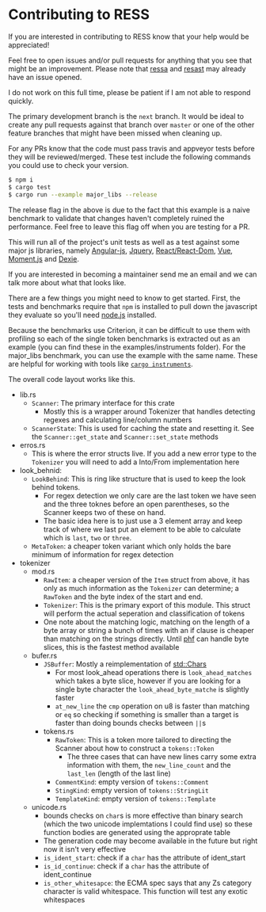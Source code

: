 # Contributing to RESS

If you are interested in contributing to RESS know that your help would be appreciated!

Feel free to open issues and/or pull requests for anything that you see that might be an improvement.
Please note that [ressa](https://github.com/freemasen/ressa) and [resast](https://github.com/freemasen/resast) may already have an issue opened.

I do not work on this full time, please be patient if I am not able to respond quickly.

The primary development branch is the `next` branch. It would be ideal to create any pull requests against that branch over `master` or one of the other feature branches that might have been missed when cleaning up.

For any PRs know that the code must pass travis and appveyor tests before they will be reviewed/merged. These test include the following commands you could use to check your version.
```sh
$ npm i
$ cargo test
$ cargo run --example major_libs --release
```
The release flag in the above is due to the fact that this example is a naive benchmark to validate that changes haven't completely ruined the performance. Feel free to leave this flag off when you are testing for a PR.

This will run all of the project's unit tests as well as a test against some major js libraries, namely [Angular-js](angularjs.org), [Jquery](jquery.com), [React/React-Dom](reactjs.org), [Vue](vuejs.org), [Moment.js](momentjs.com) and [Dexie](dexie.org).

If you are interested in becoming a maintainer send me an email and we can talk more about what that looks like.

There are a few things you might need to know to get started. First, the tests and benchmarks require that `npm` is installed to pull down the javascript they evaluate so you'll need [node.js](https://nodejs.org/en/) installed. 

Because the benchmarks use Criterion, it can be difficult to use them with profiling so each of the single token benchmarks is extracted out as an example (you can find these in the examples/instruments folder). For the major_libs benchmark, you can use the example with the same name. These are helpful for working with tools like [`cargo instruments`](https://crates.io/crates/cargo-instruments).

The overall code layout works like this.

- lib.rs
  - `Scanner`: The primary interface for this crate
    - Mostly this is a wrapper around Tokenizer that handles detecting regexes and calculating line/column numbers
  - `ScannerState`: This is used for caching the state and resetting it. See the `Scanner::get_state` and `Scanner::set_state` methods
- erros.rs
  - This is where the error structs live. If you add a new error type to the `Tokenizer` you will need to add a Into/From implementation here
- look_behnid: 
  - `LookBehind`: This is ring like structure that is used to keep the look behind tokens.
    - For regex detection we only care are the last token we have seen and the three toknes before an open parentheses, so the Scanner keeps two of these on hand.
    - The basic idea here is to just use a 3 element array and keep track of where we last put an element to be able to calculate which is `last`, `two` or `three`. 
  - `MetaToken`: a cheaper token variant which only holds the bare minimum of information for regex detection
- tokenizer
  - mod.rs
    - `RawItem`: a cheaper version of the `Item` struct from above, it has only as much information as the `Tokenizer` can determine; a `RawToken` and the byte index of the start and end.
    - `Tokenizer`: This is the primary export of this module. This struct will perform the actual seperation and classification of tokens
    - One note about the matching logic, matching on the length of a byte array or string a bunch of times with an if clause is cheaper than matching on the strings directly. Until [phf](https://github.com/sfackler/rust-phf) can handle byte slices, this is the fastest method available
  - bufer.rs
    - `JSBuffer`: Mostly a reimplementation of [std::Chars](https://doc.rust-lang.org/std/str/struct.Chars.html)
      - For most look_ahead operations there is `look_ahead_matches` which takes a byte slice, however if you are looking for a single byte character the `look_ahead_byte_matche` is slightly faster
      - `at_new_line` the `cmp` operation on u8 is faster than matching or `eq` so checking if something is smaller than a target is faster than doing bounds checks between `||`s
    - tokens.rs
      - `RawToken`: This is a token more tailored to directing the Scanner about how to construct a `tokens::Token`
        - The three cases that can have new lines carry some extra information with them, the `new_line_count` and the `last_len` (length of the last line)
      - `CommentKind`: empty version of `tokens::Comment`
      - `StingKind`: empty version of `tokens::StringLit`
      - `TemplateKind`: empty version of `tokens::Template`
  - unicode.rs
    - bounds checks on `char`s is more effective than binary search (which the two unicode implemtations I could find use) so these function bodies are generated using the approprate table
    - The generation code may become available in the future but right now it isn't very effective
    - `is_ident_start`: check if a `char` has the attribute of ident_start
    - `is_id_continue`: check if a `char` has the attribute of ident_continue
    - `is_other_whitesapce`: the ECMA spec says that any Zs category character is valid whitespace. This function will test any exotic whitespaces 